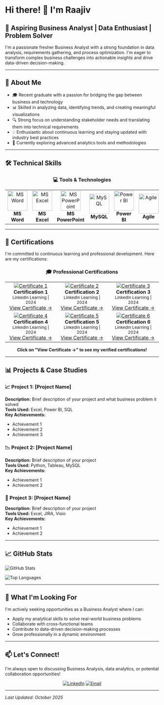 # Hi there! 👋 I'm Raajiv

## 🚀 Aspiring Business Analyst | Data Enthusiast | Problem Solver

I'm a passionate fresher Business Analyst with a strong foundation in data analysis, requirements gathering, and process optimization. I'm eager to transform complex business challenges into actionable insights and drive data-driven decision-making.

---

## 💼 About Me

- 🎓 Recent graduate with a passion for bridging the gap between business and technology
- 📊 Skilled in analyzing data, identifying trends, and creating meaningful visualizations
- 🔍 Strong focus on understanding stakeholder needs and translating them into technical requirements
- 💡 Enthusiastic about continuous learning and staying updated with industry best practices
- 🌱 Currently exploring advanced analytics tools and methodologies

---

## 🛠️ Technical Skills

<div align="center">

### 💻 Tools & Technologies

<table>
  <tr>
    <td align="center" width="120px">
      <img src="https://img.icons8.com/color/96/000000/microsoft-word-2019--v2.png" alt="MS Word" width="65px"/>
      <br/><b>MS Word</b>
    </td>
    <td align="center" width="120px">
      <img src="https://img.icons8.com/color/96/000000/microsoft-excel-2019--v1.png" alt="MS Excel" width="65px"/>
      <br/><b>MS Excel</b>
    </td>
    <td align="center" width="120px">
      <img src="https://img.icons8.com/color/96/000000/microsoft-powerpoint-2019--v1.png" alt="MS PowerPoint" width="65px"/>
      <br/><b>MS PowerPoint</b>
    </td>
    <td align="center" width="120px">
      <img src="https://img.icons8.com/color/96/000000/mysql-logo.png" alt="MySQL" width="65px"/>
      <br/><b>MySQL</b>
    </td>
    <td align="center" width="120px">
      <img src="https://img.icons8.com/color/96/000000/power-bi.png" alt="Power BI" width="65px"/>
      <br/><b>Power BI</b>
    </td>
    <td align="center" width="120px">
      <img src="https://cdn-icons-png.flaticon.com/512/5968/5968875.png" alt="Agile" width="65px"/>
      <br/><b>Agile</b>
    </td>
    <td align="center" width="120px">
      <img src="https://img.icons8.com/color/96/000000/gmail-new.png" alt="Gmail" width="65px"/>
      <br/><b>raajivraajiv28@gmail.com</b>
    </td>
  </tr>
</table>

</div>

---

## 📜 Certifications

I'm committed to continuous learning and professional development. Here are my certifications:

<div align="center">

### 🎓 Professional Certifications

<table>
  <tr>
    <td align="center" width="200px">
      <a href="https://lnkd.in/gmyg8Jzy" target="_blank">
        <img src="https://img.shields.io/badge/LinkedIn_Learning-0A66C2?style=for-the-badge&logo=linkedin&logoColor=white" alt="Certificate 1"/>
      </a><br/>
      <b>Certification 1</b><br/>
      <sub>LinkedIn Learning | 2024</sub><br/>
      <a href="https://lnkd.in/gmyg8Jzy" target="_blank">View Certificate →</a>
    </td>
    <td align="center" width="200px">
      <a href="https://lnkd.in/gSrMn54d" target="_blank">
        <img src="https://img.shields.io/badge/LinkedIn_Learning-0A66C2?style=for-the-badge&logo=linkedin&logoColor=white" alt="Certificate 2"/>
      </a><br/>
      <b>Certification 2</b><br/>
      <sub>LinkedIn Learning | 2024</sub><br/>
      <a href="https://lnkd.in/gSrMn54d" target="_blank">View Certificate →</a>
    </td>
    <td align="center" width="200px">
      <a href="https://lnkd.in/g2MfndT3" target="_blank">
        <img src="https://img.shields.io/badge/LinkedIn_Learning-0A66C2?style=for-the-badge&logo=linkedin&logoColor=white" alt="Certificate 3"/>
      </a><br/>
      <b>Certification 3</b><br/>
      <sub>LinkedIn Learning | 2024</sub><br/>
      <a href="https://lnkd.in/g2MfndT3" target="_blank">View Certificate →</a>
    </td>
  </tr>
  <tr>
    <td align="center" width="200px">
      <a href="https://lnkd.in/gfEkFpuz" target="_blank">
        <img src="https://img.shields.io/badge/LinkedIn_Learning-0A66C2?style=for-the-badge&logo=linkedin&logoColor=white" alt="Certificate 4"/>
      </a><br/>
      <b>Certification 4</b><br/>
      <sub>LinkedIn Learning | 2024</sub><br/>
      <a href="https://lnkd.in/gfEkFpuz" target="_blank">View Certificate →</a>
    </td>
    <td align="center" width="200px">
      <a href="https://www.linkedin.com/learning/certificates/0dc670eb146a6732d2a575a592418af7b6c54cc2df3025bbd9d24da5ee38974e" target="_blank">
        <img src="https://img.shields.io/badge/LinkedIn_Learning-0A66C2?style=for-the-badge&logo=linkedin&logoColor=white" alt="Certificate 5"/>
      </a><br/>
      <b>Certification 5</b><br/>
      <sub>LinkedIn Learning | 2024</sub><br/>
      <a href="https://www.linkedin.com/learning/certificates/0dc670eb146a6732d2a575a592418af7b6c54cc2df3025bbd9d24da5ee38974e" target="_blank">View Certificate →</a>
    </td>
    <td align="center" width="200px">
      <a href="https://www.linkedin.com/learning/certificates/61a7fb3ad797758e389f7856e8ce7602a999b114603be3949155a4ba7c43d0f9" target="_blank">
        <img src="https://img.shields.io/badge/LinkedIn_Learning-0A66C2?style=for-the-badge&logo=linkedin&logoColor=white" alt="Certificate 6"/>
      </a><br/>
      <b>Certification 6</b><br/>
      <sub>LinkedIn Learning | 2024</sub><br/>
      <a href="https://www.linkedin.com/learning/certificates/61a7fb3ad797758e389f7856e8ce7602a999b114603be3949155a4ba7c43d0f9" target="_blank">View Certificate →</a>
    </td>
  </tr>
</table>

**Click on "View Certificate →" to see my verified certifications!**

</div>

---

## 📊 Projects & Case Studies

### 📈 Project 1: [Project Name]
**Description:** Brief description of your project and what business problem it solved  
**Tools Used:** Excel, Power BI, SQL  
**Key Achievements:**
- Achievement 1
- Achievement 2
- Achievement 3

### 📉 Project 2: [Project Name]
**Description:** Brief description of your project  
**Tools Used:** Python, Tableau, MySQL  
**Key Achievements:**
- Achievement 1
- Achievement 2

### 💼 Project 3: [Project Name]
**Description:** Brief description of your project  
**Tools Used:** Excel, JIRA, Visio  
**Key Achievements:**
- Achievement 1
- Achievement 2

---

## 📈 GitHub Stats

![GitHub Stats](https://github-readme-stats.vercel.app/api?username=Raajiv-Analyst&show_icons=true&theme=radical)

![Top Languages](https://github-readme-stats.vercel.app/api/top-langs/?username=Raajiv-Analyst&layout=compact&theme=radical)

---

## 🎯 What I'm Looking For

I'm actively seeking opportunities as a Business Analyst where I can:
- Apply my analytical skills to solve real-world business problems
- Collaborate with cross-functional teams
- Contribute to data-driven decision-making processes
- Grow professionally in a dynamic environment

---

## 📫 Let's Connect!

I'm always open to discussing Business Analysis, data analytics, or potential collaboration opportunities!

<div align="center">

[![LinkedIn](https://img.shields.io/badge/LinkedIn-0A66C2?style=for-the-badge&logo=linkedin&logoColor=white)](https://www.linkedin.com/in/raajiv28)
[![Email](https://img.shields.io/badge/Email-D14836?style=for-the-badge&logo=gmail&logoColor=white)](mailto:raajivraajiv28@gmail.com)

</div>

---

*Last Updated: October 2025*
